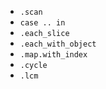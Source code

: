 * `.scan`
* `case .. in`
* `.each_slice`
* `.each_with_object`
* `.map.with_index`
* `.cycle`
* `.lcm`
